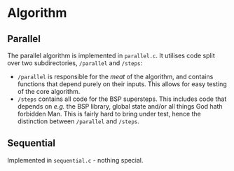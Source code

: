 # Algorithm

## Parallel

The parallel algorithm is implemented in `parallel.c`. It utilises code split
over two subdirectories, `/parallel` and `/steps`:

* `/parallel` is responsible for the _meat_ of the algorithm, and contains 
  functions that depend purely on their inputs. This allows for easy testing of
  the core algorithm.
* `/steps` contains all code for the BSP supersteps. This includes code that
  depends on _e.g._ the BSP library, global state and/or all things God hath
  forbidden Man. This is fairly hard to bring  under test, hence the distinction
  between `/parallel` and `/steps`.

## Sequential

Implemented in `sequential.c` - nothing special.